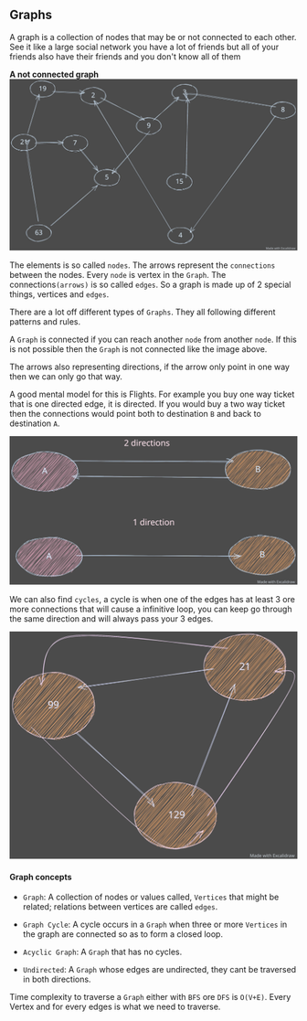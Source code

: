## Graphs

A graph is a collection of nodes that may be or not connected to each other.
See it like a large social network you have a lot of friends but all of your friends also have their friends and you don't know all of them

**A not connected graph**
<img src="./graph.svg"/>

The elements is so called `nodes`.
The arrows represent the `connections` between the nodes.
Every `node` is vertex in the `Graph`.
The connections`(arrows)` is so called `edges`.
So a graph is made up of 2 special things, vertices and `edges`.

There are a lot off different types of `Graphs`. They all following different patterns and rules.

A `Graph` is connected if you can reach another `node` from another `node`. If this is not possible then the `Graph` is not connected like the image above.

The arrows also representing directions, if the arrow only point in one way then we can only go that way.

A good mental model for this is Flights. For example you buy one way ticket that is one directed edge, it is directed.
If you would buy a two way ticket then the connections would point both to destination `B` and back to destination `A`.

<img src="./g.svg"/>

We can also find `cycles`, a cycle is when one of the edges has at least 3 ore more connections that will cause a infinitive loop, you can keep go through the same direction and will always pass your 3 edges.

<img src="./c.svg"/>

#### Graph concepts

- `Graph`: A collection of nodes or values called, `Vertices` that might be related; relations between vertices are called `edges`.

- `Graph Cycle`: A cycle occurs in a `Graph` when three or more `Vertices` in the graph are connected so as to form a closed loop.

- `Acyclic Graph`: A `Graph` that has no cycles.

- `Undirected`: A `Graph` whose edges are undirected, they cant be traversed in both directions.

Time complexity to traverse a `Graph` either with `BFS` ore `DFS` is `O(V+E)`.
Every Vertex and for every edges is what we need to traverse.
